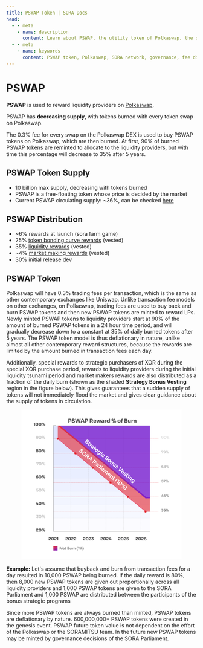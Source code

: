 ```yaml
---
title: PSWAP Token | SORA Docs
head:
  - - meta
    - name: description
      content: Learn about PSWAP, the utility token of Polkaswap, the decentralized exchange on the SORA network. Discover the features, use cases, and benefits of PSWAP within the Polkaswap ecosystem. Explore its role in governance, fee discounts, liquidity provision, and other activities, and understand how PSWAP enhances functionality and incentivizes participation in Polkaswap.
  - - meta
    - name: keywords
      content: PSWAP token, Polkaswap, SORA network, governance, fee discounts, liquidity mining, Polkaswap ecosystem, token functionality, participation incentives
---
```


# PSWAP

**PSWAP** is used to reward liquidity providers on [Polkaswap](https://polkaswap.io/).

PSWAP has **decreasing supply**, with tokens burned with every token swap on Polkaswap.

The 0.3% fee for every swap on the Polkaswap DEX is used to buy PSWAP tokens on Polkaswap, which are then burned. At first, 90% of burned PSWAP tokens are reminted to allocate to the liquidity providers, but with time this percentage will decrease to 35% after 5 years.

## PSWAP Token Supply

- 10 billion max supply, decreasing with tokens burned
- PSWAP is a free-floating token whose price is decided by the market
- Current PSWAP circulating supply: ~36%, can be checked [here](https://mof.sora.org/qty/pswap)

## PSWAP Distribution

- ~6% rewards at launch (sora farm game)
- 25% [token bonding curve rewards](https://medium.com/polkaswap/pswap-rewards-part-2-the-sora-token-bonding-curve-70fab4c3f1b8) (vested)
- 35% [liquidity rewards](https://medium.com/polkaswap/pswap-rewards-1-polkaswap-liquidity-reward-farming-3e045d71509) (vested)
- ~4% [market making rewards](https://medium.com/polkaswap/pswap-rewards-part-3-polkaswap-market-making-rebates-1856f62ccfaa) (vested)
- 30% initial release dev

## PSWAP Token

Polkaswap will have 0.3% trading fees per transaction, which is the same as other contemporary exchanges like Uniswap. Unlike transaction fee models on other exchanges, on Polkaswap, trading fees are used to buy back and burn PSWAP tokens and then new PSWAP tokens are minted to reward LPs. Newly minted PSWAP tokens to liquidity providers start at 90% of the amount of burned PSWAP tokens in a 24 hour time period, and will gradually decrease down to a constant at 35% of daily burned tokens after 5 years. The PSWAP token model is thus deflationary in nature, unlike almost all other contemporary reward structures, because the rewards are limited by the amount burned in transaction fees each day.

Additionally, special rewards to strategic purchasers of XOR during the special XOR purchase period, rewards to liquidity providers during the initial liquidity tsunami period and market makers rewards are also distributed as a fraction of the daily burn (shown as the shaded **Strategy Bonus Vesting** region in the figure below). This gives guarantees that a sudden supply of tokens will not immediately flood the market and gives clear guidance about the supply of tokens in circulation.

<figure><img src=".gitbook/assets/strategic-bonus-vesting-updated.png" alt=""><figcaption></figcaption></figure>

**Example:** Let's assume that buyback and burn from transaction fees for a day resulted in 10,000 PSWAP being burned. If the daily reward is 80%, then 8,000 new PSWAP tokens are given out proportionally across all liquidity providers and 1,000 PSWAP tokens are given to the SORA Parliament and 1,000 PSWAP are distributed between the participants of the bonus strategic programs

Since more PSWAP tokens are always burned than minted, PSWAP tokens are deflationary by nature. 600,000,000+ PSWAP tokens were created in the genesis event. PSWAP future token value is not dependent on the effort of the Polkaswap or the SORAMITSU team. In the future new PSWAP tokens may be minted by governance decisions of the SORA Parliament.
